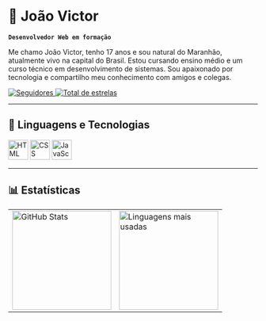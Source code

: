 # 👾 João Victor

**`Desenvolvedor Web em formação`**

Me chamo João Victor, tenho 17 anos e sou natural do Maranhão, atualmente vivo na capital do Brasil. Estou cursando ensino médio e um curso técnico em desenvolvimento de sistemas. Sou apaixonado por tecnologia e compartilho meu conhecimento com amigos e colegas.

<p align="left">
    <a href="https://github.com/Joao6632?tab=followers">
        <img 
            alt="Seguidores" 
            title="Me siga no GitHub" 
            src="https://custom-icon-badges.demolab.com/github/followers/Joao6632?color=236ad3&labelColor=1155ba&style=for-the-badge&logo=github&label=Seguidores&logoColor=white"
        />
    </a>
    <a href="https://github.com/Joao6632?tab=repositories&sort=stargazers">
        <img 
            alt="Total de estrelas" 
            title="Total de estrelas GitHub" 
            src="https://custom-icon-badges.demolab.com/github/stars/Joao6632?color=55960c&style=for-the-badge&labelColor=488207&logo=star&label=Estrelas"
        />
    </a>
</p>

---

## 🤖 Linguagens e Tecnologias

<p>
    <img 
        alt="HTML" 
        title="HTML" 
        width="40px" 
        src="https://cdn.jsdelivr.net/gh/devicons/devicon@latest/icons/html5/html5-original.svg" 
    />
    <img 
        alt="CSS" 
        title="CSS" 
        width="40px" 
        src="https://cdn.jsdelivr.net/gh/devicons/devicon@latest/icons/css3/css3-original.svg" 
    />
    <img 
        alt="JavaScript" 
        title="JavaScript" 
        width="40px" 
        src="https://cdn.jsdelivr.net/gh/devicons/devicon@latest/icons/javascript/javascript-original.svg" 
    />
</p>

---

## 📊 Estatísticas

<table>
  <tr>
    <td>
      <img 
        alt="GitHub Stats" 
        height="200" 
        src="https://github-readme-stats-sigma-five.vercel.app/api?username=Joao6632&show_icons=true&theme=tokyonight&include_all_commits=true&locale=pt-br" 
      />
    </td>
    <td>
      <img 
        alt="Linguagens mais usadas" 
        height="200" 
        src="https://github-readme-stats-sigma-five.vercel.app/api/top-langs/?username=Joao6632&theme=tokyonight&layout=compact&custom_title=Tecnologias&langs_count=9" 
      />
    </td>
  </tr>
</table>
